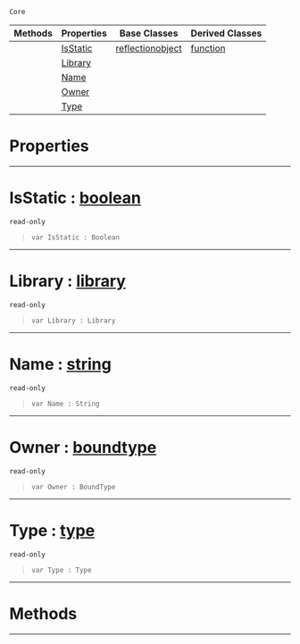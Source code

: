  `Core`

|Methods|Properties|Base Classes|Derived Classes|
|---|---|---|---|
| |[ IsStatic](https://github.com/PlasmaEngine/PlasmaDocs/blob/master/code_reference/lightning_base_types/member.markdown#isstatic-plasma-engine-doc)|[reflectionobject](https://github.com/PlasmaEngine/PlasmaDocs/blob/master/code_reference/lightning_base_types/reflectionobject.markdown)|[function](https://github.com/PlasmaEngine/PlasmaDocs/blob/master/code_reference/lightning_base_types/function.markdown)|
| |[ Library](https://github.com/PlasmaEngine/PlasmaDocs/blob/master/code_reference/lightning_base_types/member.markdown#library-plasma-engine-docu)| | |
| |[ Name](https://github.com/PlasmaEngine/PlasmaDocs/blob/master/code_reference/lightning_base_types/member.markdown#name-plasma-engine-documen)| | |
| |[ Owner](https://github.com/PlasmaEngine/PlasmaDocs/blob/master/code_reference/lightning_base_types/member.markdown#owner-plasma-engine-docume)| | |
| |[ Type](https://github.com/PlasmaEngine/PlasmaDocs/blob/master/code_reference/lightning_base_types/member.markdown#type-plasma-engine-documen)| | |


 #  Properties


---  
 #  IsStatic : [boolean](https://github.com/PlasmaEngine/PlasmaDocs/blob/master/code_reference/lightning_base_types/boolean.markdown)

 `read-only`

> 
> ``` lang=cpp, name=Lightning
> var IsStatic : Boolean


---  
 #  Library : [library](https://github.com/PlasmaEngine/PlasmaDocs/blob/master/code_reference/lightning_base_types/library.markdown)

 `read-only`

> 
> ``` lang=cpp, name=Lightning
> var Library : Library


---  
 #  Name : [string](https://github.com/PlasmaEngine/PlasmaDocs/blob/master/code_reference/lightning_base_types/string.markdown)

 `read-only`

> 
> ``` lang=cpp, name=Lightning
> var Name : String


---  
 #  Owner : [boundtype](https://github.com/PlasmaEngine/PlasmaDocs/blob/master/code_reference/lightning_base_types/boundtype.markdown)

 `read-only`

> 
> ``` lang=cpp, name=Lightning
> var Owner : BoundType


---  
 #  Type : [type](https://github.com/PlasmaEngine/PlasmaDocs/blob/master/code_reference/lightning_base_types/type.markdown)

 `read-only`

> 
> ``` lang=cpp, name=Lightning
> var Type : Type


---  
 #  Methods


---  
 

 